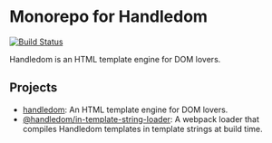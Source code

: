 # Monorepo for Handledom

[![Build Status](https://travis-ci.com/tomko-team/handledom.svg?branch=master)](https://travis-ci.com/tomko-team/handledom)

Handledom is an HTML template engine for DOM lovers.

## Projects

* [handledom](https://github.com/tomko-team/handledom/tree/master/handledom): An HTML template engine for DOM lovers.
* [@handledom/in-template-string-loader](https://github.com/tomko-team/handledom/tree/master/in-template-string-loader): A webpack loader that compiles Handledom templates in template strings at build time.
